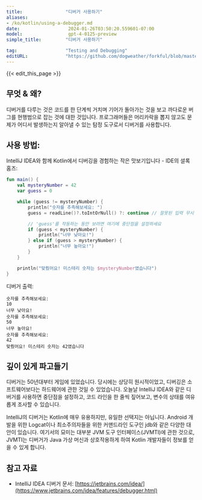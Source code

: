 ```yaml
---
title:                "디버거 사용하기"
aliases:
- /ko/kotlin/using-a-debugger.md
date:                  2024-01-26T03:50:20.559601-07:00
model:                 gpt-4-0125-preview
simple_title:         "디버거 사용하기"

tag:                  "Testing and Debugging"
editURL:              "https://github.com/dogweather/forkful/blob/master/content/ko/kotlin/using-a-debugger.md"
---
```


{{< edit_this_page >}}

## 무엇 & 왜?
디버거를 다루는 것은 코드를 한 단계씩 거치며 기어가 돌아가는 것을 보고 까다로운 버그를 현행범으로 잡는 것에 대한 것입니다. 프로그래머들은 머리카락을 뽑지 않고도 문제가 어디서 발생하는지 알아낼 수 있는 탐정 도구로서 디버거를 사용합니다.

## 사용 방법:
IntelliJ IDEA와 함께 Kotlin에서 디버깅을 경험하는 작은 맛보기입니다 - IDE의 셜록 홈즈:

```kotlin
fun main() {
    val mysteryNumber = 42
    var guess = 0

    while (guess != mysteryNumber) {
        println("숫자를 추측해보세요: ")
        guess = readLine()?.toIntOrNull() ?: continue // 잘못된 입력 무시

        // 'guess'를 작동하는 동안 보려면 여기에 중단점을 설정하세요
        if (guess < mysteryNumber) {
            println("너무 낮아요!")
        } else if (guess > mysteryNumber) {
            println("너무 높아요!")
        }
    }

    println("맞췄어요! 미스테리 숫자는 $mysteryNumber였습니다")
}
```

디버거 출력:
```
숫자를 추측해보세요: 
10
너무 낮아요!
숫자를 추측해보세요: 
50
너무 높아요!
숫자를 추측해보세요: 
42
맞췄어요! 미스테리 숫자는 42였습니다
```

## 깊이 있게 파고들기
디버거는 50년대부터 게임에 있었습니다. 당시에는 상당히 원시적이었고, 디버깅은 소프트웨어보다는 하드웨어에 관한 것일 수 있었습니다. 오늘날 IntelliJ IDEA와 같은 디버거를 사용하면 중단점을 설정하고, 코드 라인을 한 줄씩 짚어보고, 변수의 상태를 여유롭게 조사할 수 있습니다.

IntelliJ의 디버거는 Kotlin에 매우 유용하지만, 유일한 선택지는 아닙니다. Android 개발을 위한 Logcat이나 최소주의자들을 위한 커맨드라인 도구인 jdb와 같은 다양한 대안이 있습니다. 여기서의 묘미는 대부분 JVM 도구 인터페이스(JVMTI)에 관한 것으로, JVMTI는 디버거가 Java 가상 머신과 상호작용하게 하여 Kotlin 개발자들이 정보를 얻을 수 있게 합니다.

## 참고 자료
- IntelliJ IDEA 디버거 문서: [https://jetbrains.com/idea/](https://www.jetbrains.com/idea/features/debugger.html)
